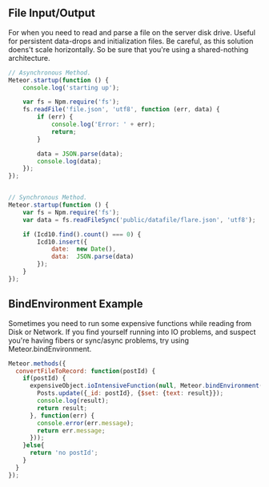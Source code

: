 ## File Input/Output
For when you need to read and parse a file on the server disk drive.  Useful for persistent data-drops and initialization files.  Be careful, as this solution doens't scale horizontally.  So be sure that you're using a shared-nothing architecture.

````js
// Asynchronous Method.
Meteor.startup(function () {
    console.log('starting up');

    var fs = Npm.require('fs');
    fs.readFile('file.json', 'utf8', function (err, data) {
        if (err) {
            console.log('Error: ' + err);
            return;
        }

        data = JSON.parse(data);
        console.log(data);
    });
});


// Synchronous Method.
Meteor.startup(function () {
    var fs = Npm.require('fs');
    var data = fs.readFileSync('public/datafile/flare.json', 'utf8');

    if (Icd10.find().count() === 0) {
        Icd10.insert({
            date:  new Date(),
            data:  JSON.parse(data)
        });
    }
});
````

## BindEnvironment Example

Sometimes you need to run some expensive functions while reading from Disk or Network.  If you find yourself running into IO problems, and suspect you're having fibers or sync/async problems, try using Meteor.bindEnvironment.
````js
Meteor.methods({
  convertFileToRecord: function(postId) {
    if(postId) {
      expensiveObject.ioIntensiveFunction(null, Meteor.bindEnvironment(function(result) {
        Posts.update({_id: postId}, {$set: {text: result}});
        console.log(result);
        return result;
      }, function(err) {
        console.error(err.message);
        return err.message;
      }));
    }else{
      return 'no postId';
    }
  }
});
````


